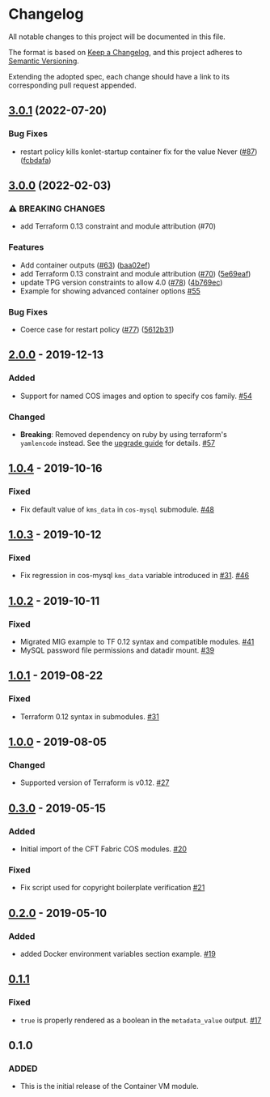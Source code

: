 # Changelog
All notable changes to this project will be documented in this file.

The format is based on [Keep a Changelog](https://keepachangelog.com/en/1.0.0/),
and this project adheres to [Semantic Versioning](https://semver.org/spec/v2.0.0.html).

Extending the adopted spec, each change should have a link to its corresponding pull request appended.

## [3.0.1](https://github.com/terraform-google-modules/terraform-google-container-vm/compare/v3.0.0...v3.0.1) (2022-07-20)


### Bug Fixes

* restart policy kills konlet-startup container fix for the value Never ([#87](https://github.com/terraform-google-modules/terraform-google-container-vm/issues/87)) ([fcbdafa](https://github.com/terraform-google-modules/terraform-google-container-vm/commit/fcbdafa2d5b00792c388dcda1e1715f5e2a615e6))

## [3.0.0](https://github.com/terraform-google-modules/terraform-google-container-vm/compare/v2.0.0...v3.0.0) (2022-02-03)


### ⚠ BREAKING CHANGES

* add Terraform 0.13 constraint and module attribution (#70)

### Features

* Add container outputs ([#63](https://github.com/terraform-google-modules/terraform-google-container-vm/issues/63)) ([baa02ef](https://github.com/terraform-google-modules/terraform-google-container-vm/commit/baa02efede3eb42a6fa071761965d4885b9d64d8))
* add Terraform 0.13 constraint and module attribution ([#70](https://github.com/terraform-google-modules/terraform-google-container-vm/issues/70)) ([5e69eaf](https://github.com/terraform-google-modules/terraform-google-container-vm/commit/5e69eafaaaa8302c5732799e32d1da5c17b7b285))
* update TPG version constraints to allow 4.0 ([#78](https://github.com/terraform-google-modules/terraform-google-container-vm/issues/78)) ([4b769ec](https://github.com/terraform-google-modules/terraform-google-container-vm/commit/4b769ec7c46cd9b1d714c8782d6fa95fd9f1bc6f))
* Example for showing advanced container options [#55]

### Bug Fixes

* Coerce case for restart policy ([#77](https://github.com/terraform-google-modules/terraform-google-container-vm/issues/77)) ([5612b31](https://github.com/terraform-google-modules/terraform-google-container-vm/commit/5612b31592aade08544aa083658c331b5e06e712))

## [2.0.0] - 2019-12-13

### Added

- Support for named COS images and option to specify cos family. [#54]

### Changed

- **Breaking**: Removed dependency on ruby by using terraform's `yamlencode` instead. See the [upgrade guide](./docs/upgrading_to_v2.0.md) for details. [#57]

## [1.0.4] - 2019-10-16

### Fixed

- Fix default value of `kms_data` in `cos-mysql` submodule. [#48]

## [1.0.3] - 2019-10-12

### Fixed

- Fix regression in cos-mysql `kms_data` variable introduced in [#31]. [#46]

## [1.0.2] - 2019-10-11

### Fixed

- Migrated MIG example to TF 0.12 syntax and compatible modules. [#41]
- MySQL password file permissions and datadir mount. [#39]

## [1.0.1] - 2019-08-22

### Fixed

- Terraform 0.12 syntax in submodules. [#31]

## [1.0.0] - 2019-08-05

### Changed

- Supported version of Terraform is v0.12. [#27]

## [0.3.0] - 2019-05-15

### Added

- Initial import of the CFT Fabric COS modules. [#20]

### Fixed

- Fix script used for copyright boilerplate verification [#21]


## [0.2.0] - 2019-05-10

### Added

- added Docker environment variables section example. [#19]

## [0.1.1]

### Fixed

- `true` is properly rendered as a boolean in the
  `metadata_value` output. [#17]

## 0.1.0
### ADDED
- This is the initial release of the Container VM module.

[Unreleased]: https://github.com/terraform-google-modules/terraform-google-container-vm/compare/v2.0.0...HEAD
[2.0.0]: https://github.com/terraform-google-modules/terraform-google-container-vm/compare/v1.0.4...v2.0.0
[1.0.4]: https://github.com/terraform-google-modules/terraform-google-container-vm/compare/v1.0.3...v1.0.4
[1.0.3]: https://github.com/terraform-google-modules/terraform-google-container-vm/compare/v1.0.2...v1.0.3
[1.0.2]: https://github.com/terraform-google-modules/terraform-google-container-vm/compare/v1.0.1...v1.0.2
[1.0.1]: https://github.com/terraform-google-modules/terraform-google-container-vm/compare/v1.0.0...v1.0.1
[1.0.0]: https://github.com/terraform-google-modules/terraform-google-container-vm/compare/v0.3.0...v1.0.0
[0.3.0]: https://github.com/terraform-google-modules/terraform-google-container-vm/compare/v0.2.0...v0.3.0
[0.2.0]: https://github.com/terraform-google-modules/terraform-google-container-vm/compare/v0.1.1...v0.2.0
[0.1.1]: https://github.com/terraform-google-modules/terraform-google-container-vm/compare/v0.1.0...v0.1.1

[#55]: https://github.com/terraform-google-modules/terraform-google-container-vm/pull/55
[#57]: https://github.com/terraform-google-modules/terraform-google-container-vm/pull/57
[#54]: https://github.com/terraform-google-modules/terraform-google-container-vm/pull/54
[#48]: https://github.com/terraform-google-modules/terraform-google-container-vm/pull/48
[#46]: https://github.com/terraform-google-modules/terraform-google-container-vm/pull/46
[#41]: https://github.com/terraform-google-modules/terraform-google-container-vm/pull/41
[#39]: https://github.com/terraform-google-modules/terraform-google-container-vm/pull/39
[#31]: https://github.com/terraform-google-modules/terraform-google-container-vm/pull/31
[#27]: https://github.com/terraform-google-modules/terraform-google-container-vm/pull/27
[#21]: https://github.com/terraform-google-modules/terraform-google-container-vm/pull/21
[#20]: https://github.com/terraform-google-modules/terraform-google-container-vm/pull/20
[#19]: https://github.com/terraform-google-modules/terraform-google-container-vm/pull/19
[#17]: https://github.com/terraform-google-modules/terraform-google-container-vm/pull/17
